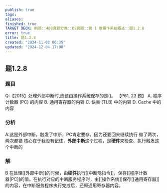 ```yaml
---
publish: true
tags: 
aliases: 
finished: true
TARGET DECK: 刷题::408真题分类::OS真题::第 1 章操作系统概述::题1.2.8
error: true
title: 题1.2.8
created: "2024-11-02 06:35"
updated: "2024-12-04 17:00"
---
```

## 题1.2.8
### 题目
Q:【2015】处理外部中断时,应该由操作系统保存的是()。 【P61, 23 题】
A. 程序计数器 (PC) 的内容 
B. 通用寄存器的内容
C. 快表 (TLB) 中的内容 
D. Cache 中的内容
### 分析
A:这是外部中断，触发了中断，PC肯定要存，因为还要回来继续执行
做了两次，两次都错
核心在于我没有记住，**外部中断**这个过程，是**硬件**来检查、执行触发这个中断的
### 解
B
在处理[[外部中断]]的时候，由**硬件**执行[[中断隐指令]]，保存[[程序计数器|PC]]的值。在执行对应的中断服务程序时，由[[操作系统]]保存[[通用寄存器]]的内容，在中断服务程序执行完成后，还原通用寄存器内容。
